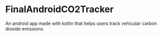 # FinalAndroidCO2Tracker
An android app made with kotlin that helps users track vehicular carbon dioxide emissions.
